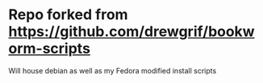 # Repo forked from https://github.com/drewgrif/bookworm-scripts

Will house debian as well as my Fedora modified install scripts
